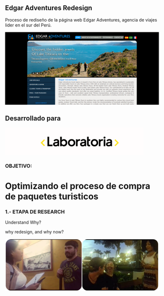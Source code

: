 ## Edgar Adventures Redesign

Proceso de rediseño de la página web Edgar Adventures, agencia de viajes lider en el sur del Perú. 

![image](assets/images/edgar.PNG)


## Desarrollado para
![Laboratoria](assets/images/logo_laboratoria.png)


### **OBJETIVO**:
# Optimizando el proceso de compra de paquetes turisticos

### 1.- ETAPA DE RESEARCH

Understand Why?

why redesign, and why now?

![interview](assets/images/interviews.jpg)